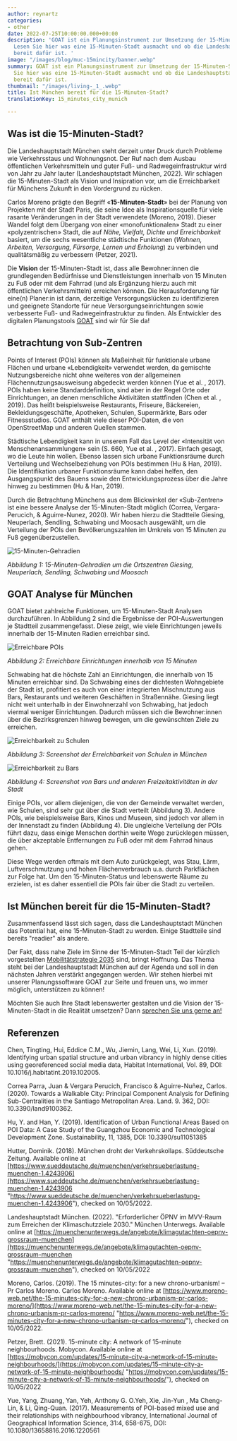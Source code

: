 ```yaml
---
author: reynartz
categories:
- other
date: 2022-07-25T10:00:00.000+00:00
description: 'GOAT ist ein Planungsinstrument zur Umsetzung der 15-Minuten-Stadt.
  Lesen Sie hier was eine 15-Minuten-Stadt ausmacht und ob die Landeshauptstadt München
  bereit dafür ist. '
image: "/images/blog/muc-15mincity/banner.webp"
summary: GOAT ist ein Planungsinstrument zur Umsetzung der 15-Minuten-Stadt. Lesen
  Sie hier was eine 15-Minuten-Stadt ausmacht und ob die Landeshauptstadt München
  bereit dafür ist.
thumbnail: "/images/living-_1_.webp"
title: Ist München bereit für die 15-Minuten-Stadt?
translationKey: 15_minutes_city_munich

---
```

## Was ist die 15-Minuten-Stadt?

Die Landeshauptstadt München steht derzeit unter Druck durch Probleme wie Verkehrsstaus und Wohnungsnot. Der Ruf nach dem Ausbau öffentlichen Verkehrsmitteln und guter Fuß- und Radwegeinfrastruktur wird von Jahr zu Jahr lauter (Landeshauptstadt München, 2022). Wir schlagen die 15-Minuten-Stadt als Vision und Insipration vor, um die Erreichbarkeit für Münchens Zukunft in den Vordergrund zu rücken.

Carlos Moreno prägte den Begriff «**15-Minuten-Stadt**» bei der Planung von Projekten mit der Stadt Paris, die seine Idee als Inspirationsquelle für viele rasante Veränderungen in der Stadt verwendete (Moreno, 2019). Dieser Wandel folgt dem Übergang von einer «monofunktionalen» Stadt zu einer «polyzentrischen» Stadt, die auf _Nähe, Vielfalt, Dichte und Erreichbarkeit_ basiert, um die sechs wesentliche städtische Funktionen (_Wohnen, Arbeiten, Versorgung, Fürsorge, Lernen und Erholung_) zu verbinden und qualitätsmäßig zu verbessern (Petzer, 2021).

Die **Vision** der 15-Minuten-Stadt ist, dass alle Bewohner:innen die grundlegenden Bedürfnisse und Dienstleistungen innerhalb von 15 Minuten zu Fuß oder mit dem Fahrrad (und als Ergänzung hierzu auch mit öffentlichen Verkehrsmitteln) erreichen können. Die Herausforderung für eine(n) Planer:in ist dann, derzeitige Versorgungslücken zu identifizieren und geeignete Standorte für neue Versorgungseinrichtungen sowie verbesserte Fuß- und Radwegeinfrastruktur zu finden. Als Entwickler des digitalen Planungstools [GOAT](/goat/ "Was ist GOAT?") sind wir für Sie da!

## Betrachtung von Sub-Zentren

Points of Interest (POIs) können als Maßeinheit für funktionale urbane Flächen und urbane «Lebendigkeit» verwendet werden, da gemischte Nutzungsbereiche nicht ohne weiteres von der allgemeinen Flächennutzungsausweisung abgedeckt werden können (Yue et al. , 2017). POIs haben keine Standarddefinition, sind aber in der Regel Orte oder Einrichtungen, an denen menschliche Aktivitäten stattfinden (Chen et al. , 2019). Das heißt beispielsweise Restaurants, Friseure, Bäckereien, Bekleidungsgeschäfte, Apotheken, Schulen, Supermärkte, Bars oder Fitnessstudios. GOAT enthält viele dieser POI-Daten, die von OpenStreetMap und anderen Quellen stammen.

Städtische Lebendigkeit kann in unserem Fall das Level der «Intensität von Menschenansammlungen» sein (S. 660, Yue et al. , 2017). Einfach gesagt, wo die Leute hin wollen. Ebenso lassen sich urbane Funktionsräume durch Verteilung und Wechselbeziehung von POIs bestimmen (Hu & Han, 2019). Die Identifikation urbaner Funktionsräume kann dabei helfen, den Ausgangspunkt des Bauens sowie den Entwicklungsprozess über die Jahre hinweg zu bestimmen (Hu & Han, 2019).

Durch die Betrachtung Münchens aus dem Blickwinkel der «Sub-Zentren» ist eine bessere Analyse der 15-Minuten-Stadt möglich (Correa, Vergara-Perucich, & Aguirre-Nunez, 2020). Wir haben hierzu die Stadtteile Giesing, Neuperlach, Sendling, Schwabing und Moosach ausgewählt, um die Verteilung der POIs den Bevölkerungszahlen im Umkreis von 15 Minuten zu Fuß gegenüberzustellen.

![15-Minuten-Gehradien](/images/bildschirmfoto-von-2022-07-26-11-35-59.webp)

_Abbildung 1: 15-Minuten-Gehradien um die Ortszentren Giesing, Neuperlach, Sendling, Schwabing und Moosach_

## GOAT Analyse für München

GOAT bietet zahlreiche Funktionen, um 15-Minuten-Stadt Analysen durchzuführen. In Abbildung 2 sind die Ergebnisse der POI-Auswertungen je Stadtteil zusammengefasst. Diese zeigt, wie viele Einrichtungen jeweils innerhalb der 15-Minuten Radien erreichbar sind.

![Erreichbare POIs](/images/blog/muc-15mincity/amenities.webp)

_Abbildung 2: Erreichbare Einrichtungen innerhalb von 15 Minuten_

Schwabing hat die höchste Zahl an Einrichtungen, die innerhalb von 15 Minuten erreichbar sind. Da Schwabing eines der dichtesten Wohngebiete der Stadt ist, profitiert es auch von einer integrierten Mischnutzung aus Bars, Restaurants und weiteren Geschäften in Straßennähe. Giesing liegt nicht weit unterhalb in der Einwohnerzahl von Schwabing, hat jedoch viermal weniger Einrichtungen. Dadurch müssen sich die Bewohner:innen über die Bezirksgrenzen hinweg bewegen, um die gewünschten Ziele zu erreichen.

![Erreichbarkeit zu Schulen](/images/blog/muc-15mincity/schools.webp)

_Abbildung 3: Screenshot der Erreichbarkeit von Schulen in München_

![Erreichbarkeit zu Bars](/images/austausch1.png)

_Abbildung 4: Screenshot von Bars und anderen Freizeitaktivitäten in der Stadt_

Einige POIs, vor allem diejenigen, die von der Gemeinde verwaltet werden, wie Schulen, sind sehr gut über die Stadt verteilt (Abbildung 3). Andere POIs, wie beispielsweise Bars, Kinos und Museen, sind jedoch vor allem in der Innenstadt zu finden (Abbildung 4). Die ungleiche Verteilung der POIs führt dazu, dass einige Menschen dorthin weite Wege zurücklegen müssen, die über akzeptable Entfernungen zu Fuß oder mit dem Fahrrad hinaus gehen.

Diese Wege werden oftmals mit dem Auto zurückgelegt, was Stau, Lärm, Luftverschmutzung und hohen Flächenverbrauch u.a. durch Parkflächen zur Folge hat. Um den 15-Minuten-Status und lebenswerte Räume zu erzielen, ist es daher essentiell die POIs fair über die Stadt zu verteilen.

## Ist München bereit für die 15-Minuten-Stadt?

Zusammenfassend lässt sich sagen, dass die Landeshauptstadt München das Potential hat, eine 15-Minuten-Stadt zu werden. Einige Stadtteile sind bereits "readier" als andere.

Der Fakt, dass nahe Ziele im Sinne der 15-Minuten-Stadt Teil der kürzlich vorgestellten [Mobilitätstrategie 2035](https://www.mobilitaetsstrategie2035.de/sites/default/files/downloads/2035-magazin-web-final.pdf "Mobilitätsstrategie 2035") sind, bringt Hoffnung. Das Thema steht bei der Landeshauptstadt München auf der Agenda und soll in den nächsten Jahren verstärkt angegangen werden. Wir stehen hierbei mit unserer Planungssoftware GOAT zur Seite und freuen uns, wo immer möglich, unterstützen zu können!

Möchten Sie auch Ihre Stadt lebenswerter gestalten und die Vision der 15-Minuten-Stadt in die Realität umsetzen? Dann [sprechen Sie uns gerne an!](/kontakt "Kontakt zu Plan4Better")

## Referenzen

Chen, Tingting, Hui, Eddice C.M., Wu, Jiemin, Lang, Wei, Li, Xun. (2019). Identifying urban spatial structure and urban vibrancy in highly dense cities using georeferenced social media data, Habitat International, Vol. 89, DOI: 10.1016/j.habitatint.2019.102005.

Correa Parra, Juan & Vergara Perucich, Francisco & Aguirre-Nuñez, Carlos. (2020). Towards a Walkable City: Principal Component Analysis for Defining Sub-Centralities in the Santiago Metropolitan Area. Land. 9. 362, DOI: 10.3390/land9100362.

Hu, Y. and Han, Y. (2019). Identification of Urban Functional Areas Based on POI Data: A Case Study of the Guangzhou Economic and Technological Development Zone. Sustainability, 11, 1385, DOI: 10.3390/su11051385

Hutter, Dominik. (2018). München droht der Verkehrskollaps. Süddeutsche Zeitung. Available online at [https://www.sueddeutsche.de/muenchen/verkehrsueberlastung-muenchen-1.4243906](https://www.sueddeutsche.de/muenchen/verkehrsueberlastung-muenchen-1.4243906 "https://www.sueddeutsche.de/muenchen/verkehrsueberlastung-muenchen-1.4243906"), checked on 10/05/2022.

Landeshauptstadt München. (2022). "Erforderlicher ÖPNV im MVV-Raum zum Erreichen der Klimaschutzziele 2030." München Unterwegs. Available online at [https://muenchenunterwegs.de/angebote/klimagutachten-oepnv-grossraum-muenchen](https://muenchenunterwegs.de/angebote/klimagutachten-oepnv-grossraum-muenchen "https://muenchenunterwegs.de/angebote/klimagutachten-oepnv-grossraum-muenchen"), checked on 10/05/2022

Moreno, Carlos. (2019). The 15 minutes-city: for a new chrono-urbanism! – Pr Carlos Moreno. Carlos Moreno. Available online at [https://www.moreno-web.net/the-15-minutes-city-for-a-new-chrono-urbanism-pr-carlos-moreno/](https://www.moreno-web.net/the-15-minutes-city-for-a-new-chrono-urbanism-pr-carlos-moreno/ "https://www.moreno-web.net/the-15-minutes-city-for-a-new-chrono-urbanism-pr-carlos-moreno/"), checked on 10/05/2022.

Petzer, Brett. (2021). 15-minute city: A network of 15-minute neighbourhoods. Mobycon. Available online at [https://mobycon.com/updates/15-minute-city-a-network-of-15-minute-neighbourhoods/](https://mobycon.com/updates/15-minute-city-a-network-of-15-minute-neighbourhoods/ "https://mobycon.com/updates/15-minute-city-a-network-of-15-minute-neighbourhoods/"), checked on 10/05/2022

Yue, Yang, Zhuang, Yan, Yeh, Anthony G. O.Yeh, Xie, Jin-Yun , Ma Cheng-Lin, & Li, Qing-Quan. (2017). Measurements of POI-based mixed use and their relationships with neighbourhood vibrancy, International Journal of Geographical Information Science, 31:4, 658-675, DOI: 10.1080/13658816.2016.1220561
